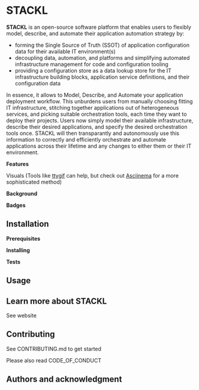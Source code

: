 # **STACKL**

**STACKL** is an open-source software platform that enables users to flexibly model, describe, and automate their application automation strategy by:

*   forming the Single Source of Truth (SSOT) of application configuration data for their available IT environment(s)
*   decoupling data, automation, and platforms and simplifying automated infrastructure management for code and configuration tooling
*   providing a configuration store as a data lookup store for the IT infrastructure building blocks, application service definitions, and their configuration data

In essence, it allows to Model, Describe, and Automate your application deployment workflow. This unburdens users from manually choosing fitting IT infrastructure, stitching together applications out of heterogeneous services, and picking suitable orchestration tools, each time they want to deploy their projects. Users now simply model their available infrastructure, describe their desired applications, and specify the desired orchestration tools once. STACKL will then transparantly and autonomously use this information to correctly and efficiently orchestrate and automate applications across their lifetime and any changes to either them or their IT environment.

**Features**

Visuals (Tools like [ttygif](https://github.com/icholy/ttygif) can help, but check out [Asciinema](https://asciinema.org/) for a more sophisticated method)

**Background**

**Badges**


## **Installation**

**Prerequisites**

**Installing**

**Tests**


## **Usage**


## **Learn more about STACKL**

See website


## **Contributing**

See CONTRIBUTING.md to get started

Please also read CODE_OF_CONDUCT


## **Authors and acknowledgment**

